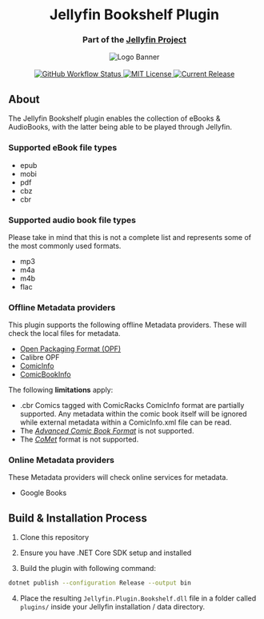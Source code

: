 <h1 align="center">Jellyfin Bookshelf Plugin</h1>
<h3 align="center">Part of the <a href="https://jellyfin.org/">Jellyfin Project</a></h3>

<p align="center">

<img alt="Logo Banner" src="https://raw.githubusercontent.com/jellyfin/jellyfin-ux/master/branding/SVG/banner-logo-solid.svg?sanitize=true"/>
<br/>
<br/>
<a href="https://github.com/jellyfin/jellyfin-plugin-bookshelf/actions?query=workflow%3A%22Test+Build+Plugin%22">
<img alt="GitHub Workflow Status" src="https://img.shields.io/github/workflow/status/jellyfin/jellyfin-plugin-bookshelf/Test%20Build%20Plugin.svg">
</a>
<a href="https://github.com/jellyfin/jellyfin-plugin-bookshelf">
<img alt="MIT License" src="https://img.shields.io/github/license/jellyfin/jellyfin-plugin-bookshelf.svg"/>
</a>
<a href="https://github.com/jellyfin/jellyfin-plugin-bookshelf/releases">
<img alt="Current Release" src="https://img.shields.io/github/release/jellyfin/jellyfin-plugin-bookshelf.svg"/>
</a>
</p>

## About

The Jellyfin Bookshelf plugin enables the collection of eBooks & AudioBooks, with the latter being able to be played through Jellyfin.

### Supported eBook file types

- epub
- mobi
- pdf
- cbz
- cbr

### Supported audio book file types

Please take in mind that this is not a complete list and represents some of the most commonly used formats.

- mp3
- m4a
- m4b
- flac

### Offline Metadata providers

This plugin supports the following offline Metadata providers. These will check the local files for metadata.

- [Open Packaging Format (OPF)](http://idpf.org/epub/20/spec/OPF_2.0.1_draft.htm)
- Calibre OPF
- [ComicInfo](https://github.com/anansi-project/comicinfo)
- [ComicBookInfo](https://code.google.com/archive/p/comicbookinfo/)

The following **limitations** apply:

- .cbr Comics tagged with ComicRacks ComicInfo format are partially supported. Any metadata within the comic book itself will be ignored while external metadata within a ComicInfo.xml file can be read.
- The _[Advanced Comic Book Format](https://launchpad.net/acbf)_ is not supported.
- The _[CoMet](https://www.denvog.com/comet/comet-specification/)_ format is not supported.

### Online Metadata providers

These Metadata providers will check online services for metadata.

- Google Books

## Build & Installation Process

1. Clone this repository

2. Ensure you have .NET Core SDK setup and installed

3. Build the plugin with following command:

```bash
dotnet publish --configuration Release --output bin
```

4. Place the resulting `Jellyfin.Plugin.Bookshelf.dll` file in a folder called `plugins/` inside your Jellyfin installation / data directory.
